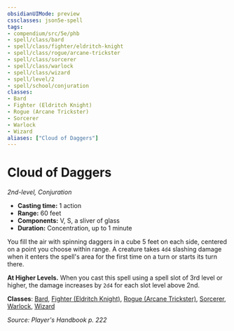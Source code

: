 ```yaml
---
obsidianUIMode: preview
cssclasses: json5e-spell
tags:
- compendium/src/5e/phb
- spell/class/bard
- spell/class/fighter/eldritch-knight
- spell/class/rogue/arcane-trickster
- spell/class/sorcerer
- spell/class/warlock
- spell/class/wizard
- spell/level/2
- spell/school/conjuration
classes:
- Bard
- Fighter (Eldritch Knight)
- Rogue (Arcane Trickster)
- Sorcerer
- Warlock
- Wizard
aliases: ["Cloud of Daggers"]
---
```

# Cloud of Daggers
*2nd-level, Conjuration*  

- **Casting time:** 1 action
- **Range:** 60 feet
- **Components:** V, S, a sliver of glass
- **Duration:** Concentration, up to 1 minute

You fill the air with spinning daggers in a cube 5 feet on each side, centered on a point you choose within range. A creature takes `4d4` slashing damage when it enters the spell's area for the first time on a turn or starts its turn there.

**At Higher Levels.** When you cast this spell using a spell slot of 3rd level or higher, the damage increases by `2d4` for each slot level above 2nd.

**Classes**: [Bard](/2-Mechanics/CLI/classes/bard.md), [Fighter (Eldritch Knight)](/2-Mechanics/CLI/classes/fighter-eldritch-knight.md), [Rogue (Arcane Trickster)](/2-Mechanics/CLI/classes/rogue-arcane-trickster.md), [Sorcerer](/2-Mechanics/CLI/classes/sorcerer.md), [Warlock](/2-Mechanics/CLI/classes/warlock.md), [Wizard](/2-Mechanics/CLI/classes/wizard.md)

*Source: Player's Handbook p. 222*
